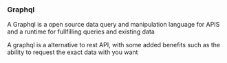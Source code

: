 ### Graphql

A Graphql is a open source data query and manipulation language for APIS and a runtime for fullfilling queries and existing data

A graphql is a alternative to rest API, with some added benefits such as the ability to request the exact data with you want


